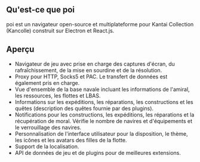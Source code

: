 ## Qu'est-ce que poi

poi est un navigateur open-source et multiplateforme pour Kantai Collection (Kancolle) construit sur Electron et React.js.

## Aperçu

- Navigateur de jeu avec prise en charge des captures d'écran, du rafraîchissement, de la mise en sourdine et de la résolution.
- Proxy pour HTTP, Socks5 et PAC. Le transfert de données est également pris en charge.
- Vue d'ensemble de la base navale incluant les informations de l'amiral, les ressources, les flottes et LBAS.
- Informations sur les expéditions, les réparations, les constructions et les quêtes (description des quêtes fournie par des plugins).
- Notifications pour les constructions, les expéditions, les réparations et la récupération de moral. Vérifie le nombre de navires et d'équipements et le verrouillage des navires.
- Personnalisation de l'interface utilisateur pour la disposition, le thème, les icônes et les avatars des filles de la flotte.
- Support de la localisation.
- API de données de jeu et de plugins pour de meilleures extensions.
